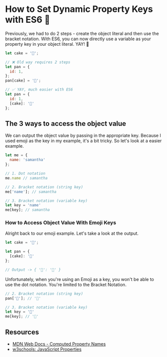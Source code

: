 # How to Set Dynamic Property Keys with ES6 🎉

Previously, we had to do 2 steps - create the object literal and then use the bracket notation. With ES6, you can now directly use a variable as your property key in your object literal. YAY! 👏

```javascript
let cake = '🍰';

// ❌ Old way requires 2 steps 
let pan = {
  id: 1,
};
pan[cake] = '🥞';

// ✅ YAY, much easier with ES6 
let pan = {
  id: 1,
  [cake]: '🥞'
};
```

## The 3 ways to access the object value

We can output the object value by passing in the appropriate key. Because I used emoji as the key in my example, it's a bit tricky. So let's look at a easier example.

```javascript
let me = {
  name: 'samantha'
};

// 1. Dot notation
me.name // samantha

// 2. Bracket notation (string key)
me['name']; // samantha

// 3. Bracket notation (variable key)
let key = 'name'
me[key]; // samantha
```

### How to Access Object Value With Emoji Keys

Alright back to our emoji example. Let's take a look at the output.

```javascript
let cake = '🍰';

let pan = {
  [cake]: '🥞'
};

// Output -> { '🍰': '🥞' }
```

Unfortunately, when you're using an Emoji as a key, you won't be able to use the dot notation. You're limited to the Bracket Notation.

```javascript
// 2. Bracket notation (string key)
pan['🍰']; // '🥞'

// 3. Bracket notation (variable key)
let key = '🍰'
me[key]; // '🥞'
```

## Resources

- [MDN Web Docs - Computed Property Names](https://developer.mozilla.org/en-US/docs/Web/JavaScript/Reference/Operators/Object_initializer#Computed_property_names)
- [w3schools: JavaScript Properties](https://www.w3schools.com/js/js_object_properties.asp)
